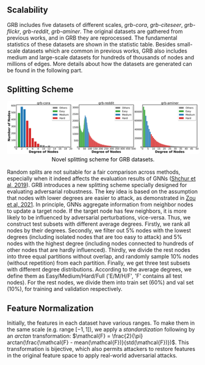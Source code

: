 ## Scalability

GRB includes five datasets of different scales, *grb-cora*, *grb-citeseer*, *grb-flickr*, *grb-reddit*, *grb-aminer*. The original datasets are gathered from previous works, and in GRB they are reprocessed. The fundamental statistics of these datasets are shown in the statistic table. Besides small-scale datasets which are common in previous works, GRB also includes medium and large-scale datasets for hundreds of thousands of nodes and millions of edges. More details about how the datasets are generated can be found in the following part.

## Splitting Scheme

<center>
   <img style="border-radius: 0.3125em;"
        src=https://github.com/THUDM/grb/raw/master/docs/source/_static/data_splitting.png>    
  <br>    
  <div style="color:black; 1px solid #d9d9d9;    
              display: inline-block;
              padding: 2px;">Novel splitting scheme for GRB datasets. </div> 
</center>


Random splits are not suitable for a fair comparison across methods, especially when it indeed affects the evaluation results of GNNs ([Shchur et al, 2019](https://arxiv.org/abs/1811.05868)). GRB introduces a new splitting scheme specially designed for evaluating adversarial robustness. The key idea is based on the assumption that nodes with lower degrees are easier to attack, as demonstrated in [Zou et al, 2021](https://arxiv.org/abs/2106.06663). In principle, GNNs aggregate information from neighbor nodes to update a target node. If the target node has few neighbors, it is more likely to be influenced by adversarial perturbations, vice-versa. Thus, we construct test subsets with different average degrees. Firstly, we rank all nodes by their degrees. Secondly, we filter out 5% nodes with the lowest degrees (including isolated nodes that are too easy to attack) and 5% nodes with the highest degree (including nodes connected to hundreds of other nodes that are hardly influenced). Thirdly, we divide the rest nodes into three equal partitions without overlap, and randomly sample 10% nodes (without repetition) from each partition. Finally, we get three test subsets with different degree distributions. According to the average degrees, we define them as Easy/Medium/Hard/Full ('E/M/H/F', 'F' contains all test nodes). For the rest nodes, we divide them into train set (60%) and val set (10%), for training and validation respectively. 

## Feature Normalization

Initially, the features in each dataset have various ranges. To make them in the same scale (e.g. range $[-1, 1]$), we apply a *standardization* following by an *arctan* transformation: $\mathcal{F} = \frac{2}{\pi} arctan(\frac{\mathcal{F} - mean(\mathcal{F})}{std(\mathcal{F})})$. This transformation is bijective, which also permits attackers to restore features in the original feature space to apply real-world adversarial attacks.
